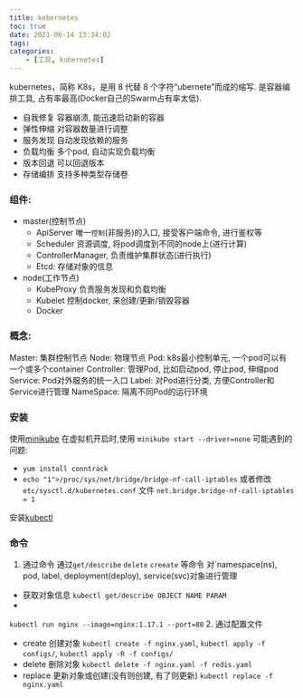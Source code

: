 ```yaml
---
title: kebernetes
toc: true
date: 2021-06-14 13:34:02
tags:
categories:
    - [工具, kubernetes]
---
```

kubernetes，简称 K8s，是用 8 代替 8 个字符“ubernete”而成的缩写.
是容器编排工具, 占有率最高(Docker自己的Swarm占有率太低).
<!--more-->
- 自我修复 容器崩溃, 能迅速启动新的容器
- 弹性伸缩 对容器数量进行调整
- 服务发现 自动发现依赖的服务
- 负载均衡 多个pod, 自动实现负载均衡
- 版本回退 可以回退版本
- 存储编排 支持多种类型存储卷

### 组件:
- master(控制节点)
  - ApiServer 唯一`控制`(非服务)的入口, 接受客户端命令, 进行鉴权等
  - Scheduler 资源调度, 将pod调度到不同的node上(进行计算)
  - ControllerManager, 负责维护集群状态(进行执行)
  - Etcd: 存储对象的信息
- node(工作节点)
  - KubeProxy 负责服务发现和负载均衡
  - Kubelet 控制docker, 来创建/更新/销毁容器
  - Docker

### 概念:
Master: 集群控制节点
Node: 物理节点
Pod: k8s最小控制单元, 一个pod可以有一个或多个container
Controller: 管理Pod, 比如启动pod, 停止pod, 伸缩pod
Service: Pod对外服务的统一入口
Label: 对Pod进行分类, 方便Controller和Service进行管理
NameSpace: 隔离不同Pod的运行环境


### 安装
使用[minikube](https://minikube.sigs.k8s.io/docs/)
在虚拟机开启时,使用
`minikube start --driver=none`
可能遇到的问题:
- `yum install conntrack`
- `echo "1">/proc/sys/net/bridge/bridge-nf-call-iptables`
或者修改`etc/sysctl.d/kubernetes.conf` 文件 `net.bridge.bridge-nf-call-iptables = 1`

安装[kubectl](https://kubernetes.io/docs/tasks/tools/install-kubectl-linux/#install-using-native-package-management)

### 命令
1. 通过命令
通过`get/describe` `delete` `creeate` 等命令 对`namespace(ns), pod, label, deployment(deploy), service(svc)对象进行管理
  - 获取对象信息
  `kubectl get/describe OBJECT NAME PARAM`
  - 

`kubectl run nginx --image=nginx:1.17.1 --port=80`
2. 通过配置文件
  - create 创建对象
  `kubectl create -f nginx.yaml`, `kubectl apply -f configs/`, `kubectl apply -R -f configs/`
  - delete 删除对象
  `kubectl delete -f nginx.yaml -f redis.yaml`
  - replace 更新对象或创建(没有则创建, 有了则更新)
   `kubectl replace -f nginx.yaml`
